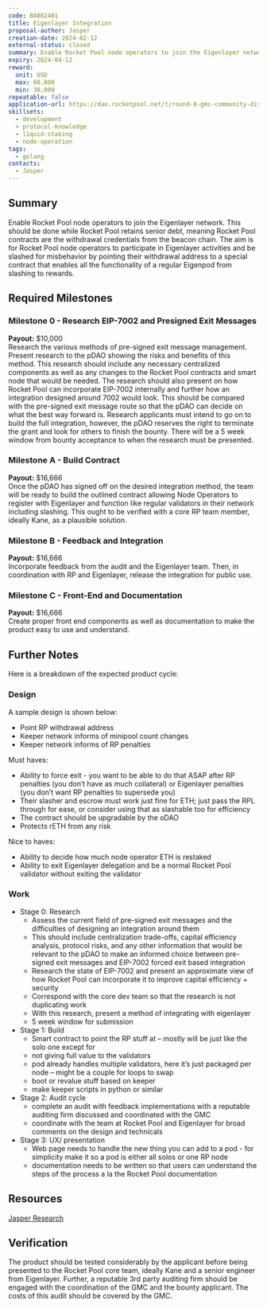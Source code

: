 ```yaml
---
code: BA082401
title: Eigenlayer Integration
proposal-author: Jasper
creation-date: 2024-02-12
external-status: closed
summary: Enable Rocket Pool node operators to join the Eigenlayer network.
expiry: 2024-04-12
reward: 
  unit: USD
  max: 60,000
  min: 30,000
repeatable: false
application-url: https://dao.rocketpool.net/t/round-8-gmc-community-discussion-of-submitted-applications/2557/19?u=shfryn
skillsets:
  - development
  - protocol-knowledge
  - liquid-staking
  - node-operation
tags: 
  - golang
contacts:
  - Jasper
---
```


## Summary 
Enable Rocket Pool node operators to join the Eigenlayer network. This should be done while Rocket Pool retains senior debt, meaning Rocket Pool contracts are the withdrawal credentials from the beacon chain. The aim is for Rocket Pool node operators to participate in Eigenlayer activities and be slashed for misbehavior by pointing their withdrawal address to a special contract that enables all the functionality of a regular Eigenpod from slashing to rewards. 

## Required Milestones

### Milestone 0 - Research EIP-7002 and Presigned Exit Messages
**Payout:** $10,000  
Research the various methods of pre-signed exit message management. Present research to the pDAO showing the risks and benefits of this method. This research should include any necessary centralized components as well as any changes to the Rocket Pool contracts and smart node that would be needed. The research should also present on how Rocket Pool can incorporate EIP-7002 internally and further how an integration designed around 7002 would look. This should be compared with the pre-signed exit message route so that the pDAO can decide on what the best way forward is. Research applicants must intend to go on to build the full integration, however, the pDAO reserves the right to terminate the grant and look for others to finish the bounty. There will be a 5 week window from bounty acceptance to when the research must be presented. 

### Milestone A - Build Contract
**Payout:** $16,666  
Once the pDAO has signed off on the desired integration method, the team will be ready to build the outlined contract allowing Node Operators to register with Eigenlayer and function like regular validators in their network including slashing. This ought to be verified with a core RP team member, ideally Kane, as a plausible solution.

### Milestone B - Feedback and Integration
**Payout:** $16,666  
Incorporate feedback from the audit and the Eigenlayer team. Then, in coordination with RP and Eigenlayer, release the integration for public use.

### Milestone C - Front-End and Documentation
**Payout:** $16,666  
Create proper front end components as well as documentation to make the product easy to use and understand.

## Further Notes
Here is a breakdown of the expected product cycle:

### Design
A sample design is shown below:
* Point RP withdrawal address
* Keeper network informs of minipool count changes
* Keeper network informs of RP penalties

Must haves:
* Ability to force exit - you want to be able to do that ASAP after RP penalties (you don’t have as much collateral) or Eigenlayer penalties (you don’t want RP penalties to supersede you)
* Their slasher and escrow must work just fine for ETH; just pass the RPL through for ease, or consider using that as slashable too for efficiency
* The contract should be upgradable by the oDAO
* Protects rETH from any risk

Nice to haves:
* Ability to decide how much node operator ETH is restaked
* Ability to exit Eigenlayer delegation and be a normal Rocket Pool validator without exiting the validator

### Work
* Stage 0: Research
    * Assess the current field of pre-signed exit messages and the difficulties of designing an integration around them
    * This should include centralization trade-offs, capital efficiency analysis, protocol risks, and any other information that would be relevant to the pDAO to make an informed choice between pre-signed exit messages and EIP-7002 forced exit based integration
    * Research the state of EIP-7002 and present an approximate view of how Rocket Pool can incorporate it to improve capital efficiency + security
    * Correspond with the core dev team so that the research is not duplicating work
    * With this research, present a method of integrating with eigenlayer
    * 5 week window for submission
* Stage 1: Build
    * Smart contract to point the RP stuff at – mostly will be just like the solo one except for
    * not giving full value to the validators
    * pod already handles multiple validators, here it’s just packaged per node – might be a couple for loops to swap
    * boot or revalue stuff based on keeper
    * make keeper scripts in python or similar
* Stage 2: Audit cycle
     * complete an audit with feedback implementations with a reputable auditing firm discussed and coordinated with the GMC
     * coordinate with the team at Rocket Pool and Eigenlayer for broad comments on the design and technicals
* Stage 3: UX/ presentation
    * Web page needs to handle the new thing you can add to a pod - for simplicity make it so a pod is either all solos or one RP node
    * documentation needs to be written so that users can understand the steps of the process a la the Rocket Pool documentation

## Resources
[Jasper Research](https://mirror.xyz/jasperthefriendlyghost.eth/CvGJPdUZ7Fnnpa8DsEXtL-W4FxoBoublwsmN-Im0kfg)

## Verification
The product should be tested considerably by the applicant before being presented to the Rocket Pool core team, ideally Kane and a senior engineer from Eigenlayer. Further, a reputable 3rd party auditing firm should be engaged with the coordination of the GMC and the bounty applicant. The costs of this audit should be covered by the GMC.
